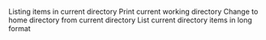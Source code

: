 Listing items in current directory
Print current working directory
Change to home directory from current directory
List current directory items in long format
